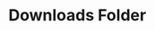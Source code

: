 <!--
Utilities Robot - All in one Utilities Bot of Telegram
Copyright (C) 2021 Divide Projects <https://github.com/DivideProjects>

This file is part of Utilities Robot.

Utilities Robot is free software: you can redistribute it and/or modify
it under the terms of the GNU Lesser General Public License as published
by the Free Software Foundation, either version 3 of the License, or
(at your option) any later version.

Utilities Robot is distributed in the hope that it will be useful,
but WITHOUT ANY WARRANTY; without even the implied warranty of
MERCHANTABILITY or FITNESS FOR A PARTICULAR PURPOSE.  See the
GNU Lesser General Public License for more details.

You should have received a copy of the GNU Lesser General Public License
along with Utilities Robot.  If not, see <http://www.gnu.org/licenses/>.
-->
<!--
Utilities Robot - All in one Utilities Bot of Telegram
Copyright (C) 2021 Divide Projects <https://github.com/DivideProjects>

This file is part of Utilities Robot.

Utilities Robot is free software: you can redistribute it and/or modify
it under the terms of the GNU Lesser General Public License as published
by the Free Software Foundation, either version 3 of the License, or
(at your option) any later version.

Utilities Robot is distributed in the hope that it will be useful,
but WITHOUT ANY WARRANTY; without even the implied warranty of
MERCHANTABILITY or FITNESS FOR A PARTICULAR PURPOSE.  See the
GNU Lesser General Public License for more details.

You should have received a copy of the GNU Lesser General Public License
along with Utilities Robot.  If not, see <http://www.gnu.org/licenses/>.-->
# Downloads Folder
